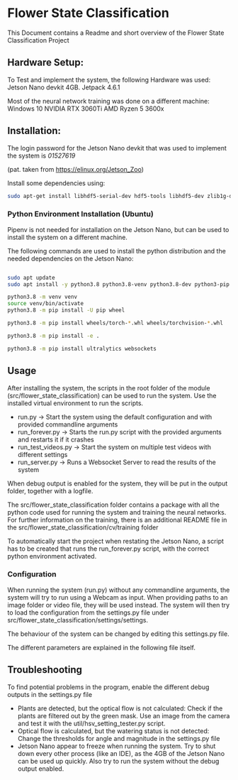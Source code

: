 # Flower State Classification

This Document contains a Readme and short overview of the Flower State Classification Project 

## Hardware Setup:
To Test and implement the system, the following Hardware was used:
Jetson Nano devkit 4GB.
Jetpack 4.6.1

Most of the neural network training was done on a different machine:
Windows 10
NVIDIA RTX 3060Ti
AMD Ryzen 5 3600x

## Installation:
The login password for the Jetson Nano devkit that was used to implement the system is *01527619*

(pat. taken from https://elinux.org/Jetson_Zoo)

Install some dependencies using:

```bash
sudo apt-get install libhdf5-serial-dev hdf5-tools libhdf5-dev zlib1g-dev zip libjpeg8-dev liblapack-dev libblas-dev gfortran
```

### Python Environment Installation (Ubuntu)
Pipenv is not needed for installation on the Jetson Nano, but can be used to install the system on a different machine.

The following commands are used to install the python distribution and the needed dependencies on the Jetson Nano:

```bash

sudo apt update
sudo apt install -y python3.8 python3.8-venv python3.8-dev python3-pip libopenmpi-dev libomp-dev libopenblas-dev libblas-dev libeigen3-dev libcublas-dev

python3.8 -m venv venv
source venv/bin/activate
python3.8 -m pip install -U pip wheel 

python3.8 -m pip install wheels/torch-*.whl wheels/torchvision-*.whl

python3.8 -m pip install -e .

python3.8 -m pip install ultralytics websockets
```

## Usage
After installing the system, the scripts in the root folder of the module (src/flower_state_classification) can be used to run the system. Use the installed virtual environment to run the scripts.

- run.py -> Start the system using the default configuration and with provided commandline arguments
- run_forever.py -> Starts the run.py script with the provided arguments and restarts it if it crashes
- run_test_videos.py -> Start the system on multiple test videos with different settings
- run_server.py -> Runs a Websocket Server to read the results of the system

When debug output is enabled for the system, they will be put in the output folder, together with a logfile.

The src/flower_state_classification folder contains a package with all the python code used for running the system and training the neural networks.
For further information on the training, there is an additional README file in the src/flower_state_classification/cv/training folder

To automatically start the project when restating the Jetson Nano, a script has to be created that runs the run_forever.py script, with the correct python environment activated. 

### Configuration
When running the system (run.py) without any commandline arguments, the system will try to run using a Webcam as input. When providing paths to an image folder or video file, they will be used instead. The system will then try to load the configuration from the settings.py file under src/flower_state_classification/settings/settings.

The behaviour of the system can be changed by editing this settings.py file.

The different parameters are explained in the following file itself.

## Troubleshooting
To find potential problems in the program, enable the different debug outputs in the settings.py file
- Plants are detected, but the optical flow is not calculated: Check if the plants are filtered out by the green mask. Use an image from the camera and test it with the util/hsv_setting_tester.py script.
- Optical flow is calculated, but the watering status is not detected: Change the thresholds for angle and magnitude in the settings.py file
- Jetson Nano appear to freeze when running the system. Try to shut down every other process (like an IDE), as the 4GB of the Jetson Nano can be used up quickly. Also try to run the system without the debug output enabled.